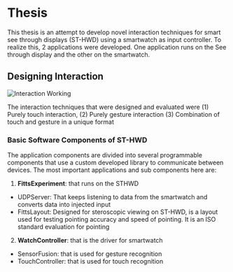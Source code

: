 # Thesis
This thesis is an attempt to develop novel interaction techniques for smart see through displays (ST-HWD) using a smartwatch as input controller. To realize this, 2 applications were developed. One application runs on the See through display and the other on the smartwatch.

## Designing Interaction
<img src = "https://github.com/ksughosh/Thesis/blob/master/prototype.png" alt = "Interaction Working">

The interaction techniques that were designed and evaluated were (1) Purely touch interaction, (2) Purely gesture interaction (3) Combination of touch and gesture in a unique format

### Basic Software Components of ST-HWD
The application components are divided into several programmable components that use a custom developed library to communicate between devices. The most important applications and sub components here are:

1. __FittsExperiment__: that runs on the STHWD
  * UDPServer: That keeps listening to data from the smartwatch and converts data into injected input
  * FittsLayout: Designed for steroscopic viewing on ST-HWD, is a layout used for testing pointing accuracy and speed of pointing. It is an ISO standard evaluation for pointing

2. __WatchController__: that is the driver for smartwatch
  * SensorFusion: that is used for gesture recognition
  * TouchController: that is used for touch recognition

